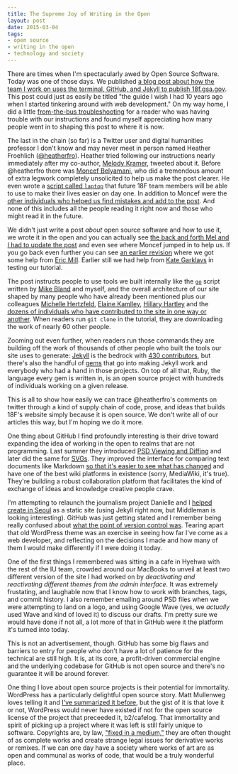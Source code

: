 ```yaml
---
title: The Supreme Joy of Writing in the Open
layout: post
date: 2015-03-04
tags:
- open source
- writing in the open
- technology and society
---
```

There are times when I'm spectacularly awed by Open Source Software. Today was
one of those days.  We published [a blog post about how the team I work on uses
the terminal, GitHub, and Jekyll to publish 18f.gsa.gov][1]. This post could
just as easily be titled "the guide I wish I had 10 years ago when I started
tinkering around with web development." On my way home, I did a little
[from-the-bus troubleshooting][2] for a reader who was having trouble with our
instructions and found myself appreciating how many people went in to shaping
this post to where it is now. 

The last in the chain (so far) is a Twitter user and digital humanities
professor I don't know and may never meet in person named Heather Froehlich
([@heatherfro][3]). Heather tried following our instructions nearly immediately
after my co-author, [Melody Kramer][4], tweeted about it. Before @heatherfro
there was [Moncef Belyamani][5], who did a tremendous amount of extra legwork
completely unsolicited to help us make the post clearer. He even wrote a
[script called `laptop`][6] that future 18F team members will be able to use to
make their lives easier on day one. In addition to Moncef were the [other
individuals who helped us find mistakes and add to the post][7]. And none of
this includes all the people reading it right now and those who might read it
in the future.

We didn't just write a post _about_ open source software and how to use it, we
wrote it in the open and you can actually see [the back and forth Mel and I had
to update the post][8] and even see where Moncef jumped in to help us. If you
go back even further you can see [an earlier revision][10] where we got some
help from [Eric Mill][11]. Earlier still we had help from [Kate Garklavs][18]
in testing our tutorial. 

The post instructs people to use tools we built internally like the [`go`][12]
script written by [Mike Bland][13] and myself, and the overall architecture of
our site shaped by many people who have already been mentioned plus our
colleagues [Michelle Hertzfeld][14], [Elaine Kamlley][15], [Hillary
Hartley][16] and the [dozens of individuals who have contributed to the site in
one way or another][17]. When readers run `git clone` in the tutorial, they are
downloading the work of nearly 60 other people.

Zooming out even further, when readers run those commands they are building off
the work of thousands of other people who built the tools our site uses to
generate: [Jekyll][19] is the bedrock with [430 contributors][20], but there's
also the handful of [gems][21] that go into making Jekyll work and everybody
who had a hand in those projects. On top of all that, Ruby, the language every
gem is written in, is an open source project with hundreds of individuals
working on a given release.

This is all to show how easily we can trace @heatherfro's comments on twitter
through a kind of supply chain of code, prose, and ideas that builds 18F's
website simply because it is open source. We don't write all of our articles
this way, but I'm hoping we do it more.

One thing about GitHub I find profoundly interesting is their drive toward
expanding the idea of working in the open to realms that are not programming.
Last summer they introduced [PSD Viewing and Diffing][22] and later did
the same for [SVGs][23]. They improved the interface for comparing text
documents like Markdown [so that it's easier to see what has changed][24] and
have one of the best wiki platforms in existence (sorry, MediaWiki, it's true).
They're building a robust collaboration platform that facilitates the
kind of exchange of ideas and knowledge creative people crave.

I'm attempting to relaunch the journalism project Danielle and I [helped create
in Seoul][25] as a static site (using Jekyll right now, but Middleman is
looking interesting). GitHub was just getting stated and I remember being
really confused about [what the point of version control was][26]. Tearing
apart that old WordPress theme was an exercise in seeing how far I've come as a
web developer, and reflecting on the decisions I made and how many of them I
would make differently if I were doing it today.

One of the first things I remembered was sitting in a cafe in Hyehwa with the
rest of the IU team, crowded around our MacBooks to unveil at least two
different version of the site I had worked on by _deactivating and reactivating
different themes from the admin interface._ It was extremely frustating, and
laughable now that I know how to work with branches, tags, and commit history.
I also remember emailing around PSD files when we were attempting to land on a
logo, and using Google Wave (yes, we _actually_ used Wave and kind of loved it)
to discuss our drafts. I'm pretty sure we would have done if not all, a lot more
of that in GitHub were it the platform it's turned into today.

This is not an advertisement, though. GitHub has some big flaws and barriers to
entry for people who don't have a lot of patience for the technical are still
high. It is, at its core, a profit-driven commercial engine and the underlying
codebase for GitHub is not open source and there's no guarantee it will be
around forever.

One thing I love about open source projects is their potential for immortality.
WordPress has a particularly delightful open source story. Matt Mullenweg loves
telling it and [I've summarized it before][27], but the gist of it is that love
it or not, WordPress would never have existed if not for the open source
license of the project that preceeded it, b2/cafelog. That immortality and
spirit of picking up a project where it was left is still fairly unique to
software. Copyrights are, by law, ["fixed in a medium,"][28] they are often
thought of as complete works and create strange legal issues for derivative
works or remixes. If we can one day have a society where works of art are as
open and communal as works of code, that would be a truly wonderful place.

[1]: https://18f.gsa.gov/2015/03/03/how-to-use-github-and-the-terminal-a-guide/
[2]: https://twitter.com/mkramer/status/572914261019774977
[3]: https://twitter.com/heatherfro
[4]: https://18f.gsa.gov/hub/team/melody/
[5]: https://18f.gsa.gov/hub/team/moncef/
[6]: https://github.com/18f/laptop
[7]: https://github.com/18F/18f.gsa.gov/issues/542
[8]: https://github.com/18F/18f.gsa.gov/pull/576
[9]: https://github.com/18F/18f.gsa.gov/commit/db1ab979c74ecbf183d6436d2804e9952782b575
[10]: https://github.com/18F/18f.gsa.gov/pull/550
[11]: https://18f.gsa.gov/hub/team/eric/
[12]: https://github.com/18F/18f.gsa.gov/blob/staging/go
[13]: https://18f.gsa.gov/hub/team/mbland/
[14]: https://18f.gsa.gov/hub/team/mhz/
[15]: https://18f.gsa.gov/hub/team/elaine/
[16]: https://18f.gsa.gov/hub/team/hillary/
[17]: https://github.com/18F/18f.gsa.gov/graphs/contributors
[18]: https://18f.gsa.gov/hub/team/kate/
[19]: http://jekyllrb.com
[20]: https://github.com/jekyll/jekyll/graphs/contributors
[21]: https://rubygems.org
[22]: https://github.com/blog/1845-psd-viewing-diffing
[23]: https://github.com/blog/1902-svg-viewing-diffing
[24]: https://github.com/blog/1885-better-word-highlighting-in-diffs
[25]: http://internationalunderground.org
[26]: http://bitquabit.com/post/unorthodocs-abandon-your-dvcs-and-return-to-sanity/
[27]: https://www.harmsboone.org/weak-ties-build-movements
[28]: http://www.copyright.gov/title17/92chap1.html

